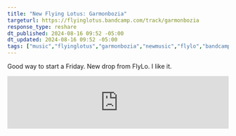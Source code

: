 ```yaml
---
title: "New Flying Lotus: Garmonbozia"
targeturl: https://flyinglotus.bandcamp.com/track/garmonbozia
response_type: reshare
dt_published: 2024-08-16 09:52 -05:00
dt_updated: 2024-08-16 09:52 -05:00
tags: ["music","flyinglotus","garmonbozia","newmusic","flylo","bandcamp"]
---
```


Good way to start a Friday. New drop from FlyLo. I like it.

<iframe style="border: 0; width: 100%; height: 120px;" src="https://bandcamp.com/EmbeddedPlayer/track=1672253486/size=large/bgcol=ffffff/linkcol=0687f5/tracklist=false/artwork=small/transparent=true/" seamless><a href="https://flyinglotus.bandcamp.com/track/garmonbozia">Garmonbozia by Flying Lotus</a></iframe>
